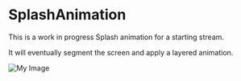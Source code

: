 # SplashAnimation

This is a work in progress Splash animation for a starting stream.

It will eventually segment the screen and apply a layered animation.

![My Image](http://globalbusinessnews.com.au/AnimatedSplashScreen.gif)

